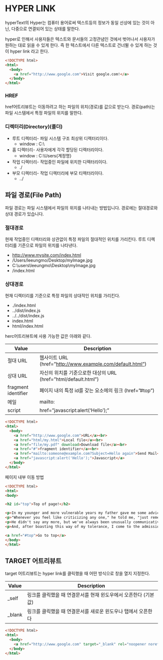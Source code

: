 # HYPER LINK

hyperText의 Hyper는 컴퓨터 용어로써 텍스트등의 정보가 동일 선상에 있는 것이 아닌, 다중으로 연결되어 있는 상태를 말한다.

hyper로 인해서 사용자들은 텍스트와 문서들의 고정관념인 것에서 벗어나서 사용자가 원하는 대로 읽을 수 있게 한다. 즉 한 텍스트에서 다른 텍스트로 건너뛸 수 있게 하는 것이 hyper link 라고 한다.

```html
<!DOCTYPE html>
<html>
  <body>
    <a href="http://www.google.com">Visit google.com!</a>
  </body>
</html>
```

### HREF

href어트리뷰트는 이동하려고 하는 파일의 위치(경로)를 값으로 받는다. 경로(path)는 파일 시스템에서 특정 파일의 위치를 말한다.

### 디렉터리(Directory)(폴더)

- 루트 디렉터리- 파일 시스템 구조 최상위 디렉터리이다.
    - window : C:\
- 홈 디렉터리- 사용자에게 각각 할당된 디렉터리이다.
    - window : C:\Users\{계정명}
- 작업 디렉터리- 작업중인 파일에 위치한 디렉터리이다.
    - ./
- 부모 디렉터리- 작업 디렉터리에 부모 티렉터리이다.
    - ../

## 파일 경로(File Path)

파일 경로는 파일 시스템에서 파일의 위치를 나타내는 방법입니다. 경로에는 절대경로와 상대 경로가 있습니다.

### 절대경로

현재 작업중인 디렉터리와 상관없이 특정 파일의 절대적인 위치를 가리킨다. 루트 디렉터리를 기준으로 파일의 위치를 나타낸다.

- http://www.mysite.com/index.html
- /Users/leeungmo/Desktop/myImage.jpg
- C:\users\leeungmo\Desktop\myImage.jpg
- /index.html

### 상대경로

현재 디렉터리를 기준으로 특정 파일의 상대적인 위치를 가리킨다.

- ./index.html
- ../dist/index.js
- ../../dist/index.js
- index.html
- html/index.html

herc어트리뷰트에 사용 가능한 값은 아래와 같다.

| Value | Description |
| --- | --- |
| 절대 URL | 웹사이트 URL (href=”http://www.example.com/default.html”) |
| 상대 URL | 자신의 위치를 기준으로한 대상의 URL (href=”html/default.html”) |
| fragment identifier | 페이지 내의 특정 id를 갖는 요소에의 링크 (href=”#top”) |
| 메일 | mailto: |
| script | href=”javascript:alert(‘Hello’);” |

```html
<!DOCTYPE html>
<html>
  <body>
    <a href="http://www.google.com">URL</a><br>
    <a href="html/my.html">Local file</a><br>
    <a href="file/my.pdf" download>Download file</a><br>
    <a href="#">fragment identifier</a><br>
    <a href="mailto:someone@example.com?Subject=Hello again">Send Mail</a><br>
    <a href="javascript:alert('Hello');">Javascript</a>
  </body>
</html>
```

페이지 내부 이동 방법

```html
<!DOCTYPE html>
<html>
<body>

<h2 id="top">Top of page!</h2>

<p>In my younger and more vulnerable years my father gave me some advice that I've been turning over in my mind ever since.</p>
<p>"Whenever you feel like criticizing any one," he told me, "just remember that all the people in this world haven't had the advantages that you've had."</p>
<p>He didn't say any more, but we've always been unusually communicative in a reserved way, and I understood that he meant a great deal more than that. In consequence, I'm inclined to reserve all judgments, a habit that has opened up many curious natures to me and also made me the victim of not a few veteran bores. The abnormal mind is quick to detect and attach itself to this quality when it appears in a normal person, and so it came about that in college I was unjustly accused of being a politician, because I was privy to the secret griefs of wild, unknown men. Most of the confidences were unsought-frequently I have feigned sleep, preoccupation, or a hostile levity when I realized by some unmistakable sign that an intimate revelation was quivering on the horizon; for the intimate revelations of young men, or at least the terms in which they express them, are usually plagiaristic and marred by obvious suppressions. Reserving judgments is a matter of infinite hope. I am still a little afraid of missing something if I forget that, as my father snobbishly suggested, and I snobbishly repeat, a sense of the fundamental decencies is parcelled out unequally at birth.</p>
<p>And, after boasting this way of my tolerance, I come to the admission that it has a limit. Conduct may be founded on the hard rock or the wet marshes, but after a certain point I don't care what it's founded on. When I came back from the East last autumn I felt that I wanted the world to be in uniform and at a sort of moral attention forever; I wanted no more riotous excursions with privileged glimpses into the human heart. Only Gatsby, the man who gives his name to this book, was exempt from my reaction-Gatsby, who represented everything for which I have an unaffected scorn. If personality is an unbroken series of successful gestures, then there was something gorgeous about him, some heightened sensitivity to the promises of life, as if he were related to one of those intricate machines that register earthquakes ten thousand miles away. This responsiveness had nothing to do with that flabby impressionability which is dignified under the name of the "creative temperament"-it was an extraordinary gift for hope, a romantic readiness such as I have never found in any other person and which it is not likely I shall ever find again. No-Gatsby turned out all right at the end; it is what preyed on Gatsby, what foul dust floated in the wake of his dreams that temporarily closed out my interest in the abortive sorrows and short-winded elations of men.</p>

<a href="#top">Go to top</a>
</body>
</html>
```

## TARGET 어트리뷰트

target 어트리뷰트는 hyper link를 클릭했을 때 어떤 방식으로 창을 열지 지정한다.

| Value | Description |
| --- | --- |
| _self | 링크를 클릭했을 때 연결문서를 현재 윈도우에서 오픈한다 (기본값) |
| _blank | 링크를 클릭했을 때 연결문서를 새로운 윈도우나 탭에서 오픈한다 |

```html
<!DOCTYPE html>
<html>
  <body>
    <a href="http://www.google.com" target="_blank" rel="noopener noreferrer">Visit google.com!</a>
  </body>
</html>
```